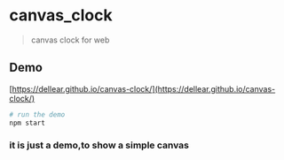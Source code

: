 # canvas_clock

> canvas clock for web

## Demo
[https://dellear.github.io/canvas-clock/](https://dellear.github.io/canvas-clock/)

``` bash
# run the demo
npm start

```
### it is just a demo,to show a simple canvas
